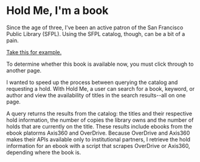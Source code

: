 Hold Me, I'm a book
=======

Since the age of three, I've been an active patron of the San Francisco Public Library (SFPL). 
Using the SFPL catalog, though, can be a bit of a pain.

[Take this for example.](https://sflib1.sfpl.org/search~S1/?searchtype=X&searcharg=%22smitten+kitchen%22&searchscope=1&sortdropdown=-&SORT=D&extended=0&SUBMIT=Search)

To determine whether this book is available now, you must click through
to another page. 

I wanted to speed up the process between querying the catalog and requesting a hold. With Hold Me, a user can search for a book, keyword,
or author and view the availability of titles in the search results--all on one page.

A query returns the results from the catalog: the titles and their respective hold information, 
the number of copies the library owns and the number of holds that are currently on the title.
These results include ebooks from the ebook platorms Axis360 and OverDrive. Because OverDrive and Axis360 makes their APIs available 
only to institutional partners, I retrieve the hold information for 
an ebook with a script that scrapes OverDrive or Axis360, depending where the book is.